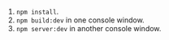 1. `npm install`.
2. `npm build:dev` in one console window.
3. `npm server:dev` in another console window.
